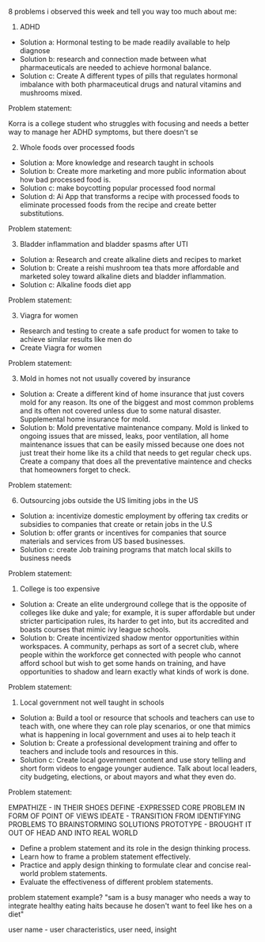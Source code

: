 8 problems i observed this week and tell you way too much about me:

1. ADHD
- Solution a: Hormonal testing to be made readily available to help diagnose
- Solution b: research and connection made between what pharmaceuticals are needed to achieve hormonal balance.
- Solution c: Create A different types of pills that regulates hormonal imbalance with both pharmaceutical drugs and natural vitamins and mushrooms mixed.

Problem statement:

Korra is a college student who struggles with focusing and needs a better way to manage her ADHD symptoms, but there doesn't se


2. Whole foods over processed foods
- Solution a: More knowledge and research taught in schools
- Solution b:  Create more marketing and more public information about how bad processed food is.
- Solution c: make boycotting popular processed food normal
- Solution d: Ai App that transforms a recipe with processed foods to eliminate processed foods from the recipe and create better substitutions.

Problem statement:


3. Bladder inflammation and bladder spasms after UTI 
- Solution a: Research and create alkaline diets and recipes to market
- Solution b: Create a reishi mushroom tea thats more affordable and marketed soley toward alkaline diets and bladder inflammation.
- Solution c: Alkaline foods diet app

Problem statement:


3. Viagra for women
- Research and testing to create a safe product for women to take to achieve similar results like men do
- Create Viagra for women

Problem statement:


3. Mold in homes not not usually covered by insurance 
- Solution a: Create a different kind of home insurance that just covers mold for any reason. Its one of the biggest and most common problems and its often not covered unless due to some natural disaster. Supplemental home insurance for mold.
- Solution b: Mold preventative maintenance company. Mold is linked to ongoing issues that are missed, leaks, poor ventilation, all home maintenance issues that can be easily missed because one does not just treat their home like its a child that needs to get regular check ups. Create a company that does all the preventative maintence and checks that homeowners forget to check.

Problem statement:


6. Outsourcing jobs outside the US limiting jobs in the US
-  Solution a: incentivize domestic employment by offering tax credits or subsidies to companies that create or retain jobs in the U.S
- Solution b: offer grants or incentives for companies that source materials and services from US based businesses. 
- Solution c: create Job training programs that match local skills to business needs

Problem statement:


1. College is too expensive
- Solution a: Create an elite underground college that is the opposite of colleges like duke and yale; for example, it is super affordable but under stricter participation rules, its harder to get into, but its accredited and boasts courses that mimic ivy league schools. 
- Solution b: Create incentivized shadow mentor opportunities within workspaces. A community, perhaps as sort of a secret club, where people within the workforce get connected with people who cannot afford school but wish to get some hands on training, and have opportunities to shadow and learn exactly what kinds of work is done. 

Problem statement:


1.  Local government not well taught in schools
- Solution a: Build a tool or resource that schools and teachers can use to teach with, one where they can role play scenarios, or one that mimics what is happening in local government and uses ai to help teach it
- Solution b: Create a professional development training and offer to teachers and include tools and resources in this.
- Solution c: Create local government content and use story telling and short form videos to engage younger audience. Talk about local leaders, city budgeting, elections, or about mayors and what they even do. 

Problem statement:


EMPATHIZE - IN THEIR SHOES
DEFINE -EXPRESSED CORE PROBLEM IN FORM OF POINT OF VIEWS
IDEATE - TRANSITION FROM IDENTIFYING PROBLEMS TO BRAINSTORMING SOLUTIONS
PROTOTYPE - BROUGHT IT OUT OF HEAD AND INTO REAL WORLD


- Define a problem statement and its role in the design thinking process. 
- Learn how to frame a problem statement effectively. 
- Practice and apply design thinking to formulate clear and concise real-world problem statements.
- Evaluate the effectiveness of different problem statements.


problem statement example?
"sam is a busy manager who needs a way to integrate healthy eating haits because he dosen't want to feel like hes on a diet"

user name - user characteristics, user need, insight